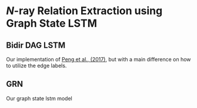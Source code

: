 # *N*-ray Relation Extraction using Graph State LSTM

## Bidir DAG LSTM

Our implementation of [Peng et al., (2017)](https://www.cs.jhu.edu/~npeng/papers/TACL_17_RelationExtraction.pdf), but with a main difference on how to utilize the edge labels.

## GRN

Our graph state lstm model
